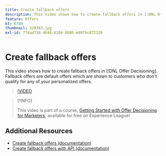 ```yaml
---
title: Create fallback offers
description: This video shows how to create fallback offers in [!DNL Offer Decisioning]. Fallback offers have eligibility rules associated with them to help you show them only to relevant customers.
feature: Offers
kt: 6780
thumbnail: 329383.jpg
exl-id: 77dad738-4046-410d-8886-e88f9c872320
---
```

# Create fallback offers

This video shows how to create fallback offers in [!DNL Offer Decisioning]. Fallback offers are default offers which are shown to customers who don't qualify for any of your personalized offers.

>[!VIDEO](https://video.tv.adobe.com/v/329383?quality=12&learn=on)

>[!INFO]
>
> This video is part of a course, [Getting Started with Offer Decisioning for Marketers](https://experienceleague.adobe.com/?recommended=ExperiencePlatform-U-1-2020.1.offerdecisioning), available for free on Experience League!


## Additional Resources

* [Create fallback offers (documentation)](https://experienceleague.adobe.com/docs/offer-decisioning/using/managing-offers-in-the-offer-library/creating-fallback-offers.html)
* [Create fallback offers with API (documentation)](https://experienceleague.adobe.com/docs/offer-decisioning/using/api-reference/offers-api/fallback-offers/create.html)
